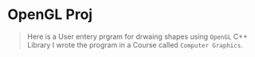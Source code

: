 # OpenGL Proj

> Here is a User entery prgram for drwaing shapes using `OpenGL` C++ Library I wrote the program in a Course called `Computer Graphics`.
